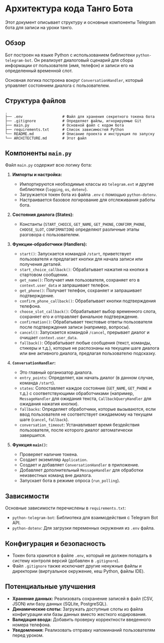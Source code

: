 # Архитектура кода Танго Бота

Этот документ описывает структуру и основные компоненты Telegram бота для записи на уроки танго.

## Обзор

Бот построен на языке Python с использованием библиотеки `python-telegram-bot`. Он реализует диалоговый сценарий для сбора информации от пользователя (имя, телефон) и записи его на определенный временной слот.

Основная логика построена вокруг `ConversationHandler`, который управляет состоянием диалога с пользователем.

## Структура файлов

```
.
├── .env                  # Файл для хранения секретного токена бота
├── .gitignore            # Определяет файлы, игнорируемые Git
├── main.py               # Основной файл с кодом бота
├── requirements.txt      # Список зависимостей Python
└── README.md             # Описание проекта и инструкция по запуску
└── ARCHITECTURE.md       # Этот файл
```

## Компоненты `main.py`

Файл `main.py` содержит всю логику бота:

1.  **Импорты и настройка:**
    *   Импортируются необходимые классы из `telegram.ext` и другие библиотеки (`logging`, `os`, `dotenv`).
    *   Загружается токен бота из файла `.env` с помощью `python-dotenv`.
    *   Настраивается базовое логирование для отслеживания работы бота.

2.  **Состояния диалога (States):**
    *   Константы (`START_CHOICE`, `GET_NAME`, `GET_PHONE`, `CONFIRM_PHONE`, `CHOOSE_SLOT`, `CONFIRMATION`) определяют различные этапы разговора с пользователем.

3.  **Функции-обработчики (Handlers):**
    *   `start()`: Запускается командой `/start`, приветствует пользователя и предлагает кнопки для начала записи или получения деталей.
    *   `start_choice_callback()`: Обрабатывает нажатия на кнопки в стартовом сообщении.
    *   `get_name()`: Получает имя пользователя, сохраняет его в `context.user_data` и запрашивает телефон.
    *   `get_phone()`: Получает телефон, сохраняет и запрашивает подтверждение.
    *   `confirm_phone_callback()`: Обрабатывает кнопки подтверждения телефона.
    *   `choose_slot_callback()`: Обрабатывает выбор временного слота, сохраняет его и отправляет финальное подтверждение.
    *   `confirmation()`: Обрабатывает текстовые ответы пользователя после подтверждения записи (например, вопросы).
    *   `cancel()`: Запускается командой `/cancel`, прерывает диалог и очищает `context.user_data`.
    *   `fallback()`: Обрабатывает любые сообщения (текст, команды, стикеры и т.д.), которые не распознаны на текущем шаге диалога или вне активного диалога, предлагая пользователю подсказку.

4.  **`ConversationHandler`:**
    *   Это главный организатор диалога.
    *   `entry_points`: Определяет, как начать диалог (в данном случае, команда `/start`).
    *   `states`: Сопоставляет каждое состояние (`GET_NAME`, `GET_PHONE` и т.д.) с соответствующими обработчиками (например, `MessageHandler` для ожидания текста, `CallbackQueryHandler` для ожидания нажатия кнопки).
    *   `fallbacks`: Определяет обработчики, которые вызываются, если ввод пользователя не соответствует ожидаемому на текущем шаге (`cancel`, `fallback`).
    *   `conversation_timeout`: Устанавливает время бездействия пользователя, после которого диалог автоматически завершится.

5.  **Функция `main()`:**
    *   Проверяет наличие токена.
    *   Создает экземпляр `Application`.
    *   Создает и добавляет `ConversationHandler` в приложение.
    *   Добавляет дополнительный `MessageHandler` для обработки неизвестных команд вне диалога.
    *   Запускает бота в режиме опроса (`run_polling`).

## Зависимости

Основные зависимости перечислены в `requirements.txt`:
*   `python-telegram-bot`: Библиотека для взаимодействия с Telegram Bot API.
*   `python-dotenv`: Для загрузки переменных окружения из `.env` файла.

## Конфигурация и безопасность

*   Токен бота хранится в файле `.env`, который не должен попадать в систему контроля версий (добавлен в `.gitignore`).
*   Файл `.gitignore` также исключает другие ненужные файлы и директории (виртуальное окружение, кеш Python, файлы IDE).

## Потенциальные улучшения

*   **Хранение данных:** Реализовать сохранение записей в файл (CSV, JSON) или базу данных (SQLite, PostgreSQL).
*   **Динамические слоты:** Загружать доступные слоты из файла конфигурации или базы данных вместо жесткого кодирования.
*   **Валидация ввода:** Добавить проверку корректности введенного номера телефона.
*   **Уведомления:** Реализовать отправку напоминаний пользователям перед уроком. 